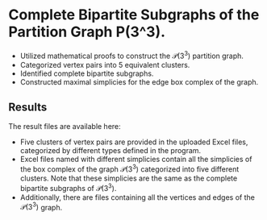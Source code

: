 # Complete Bipartite Subgraphs of the Partition Graph P(3^3).

- Utilized mathematical proofs to construct the $\mathcal{P}(3^3)$ partition graph.
- Categorized vertex pairs into 5 equivalent clusters.
- Identified complete bipartite subgraphs.
- Constructed maximal simplicies for the edge box complex of the graph.

## Results
The result files are available here:
- Five clusters of vertex pairs are provided in the uploaded Excel files, categorized by different types defined in the program.
- Excel files named with different simplicies contain all the simplicies of the box complex of the graph $\mathcal{P}(3^3)$ categorized into five different clusters. Note that these simplicies are the same as the complete bipartite subgraphs of $\mathcal{P}(3^3)$.
- Additionally, there are files containing all the vertices and edges of the $\mathcal{P}(3^3)$ graph.
